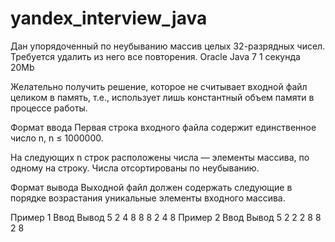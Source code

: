 # yandex_interview_java
Дан упорядоченный по неубыванию массив целых 32-разрядных чисел. Требуется удалить из него все повторения.
Oracle Java 7	1 секунда	20Mb

Желательно получить решение, которое не считывает входной файл целиком в память, т.е., использует лишь константный объем памяти в процессе работы.

Формат ввода
Первая строка входного файла содержит единственное число n, n ≤ 1000000.

На следующих n строк расположены числа — элементы массива, по одному на строку. Числа отсортированы по неубыванию.

Формат вывода
Выходной файл должен содержать следующие в порядке возрастания уникальные элементы входного массива.

Пример 1
Ввод	Вывод
5
2
4
8
8
8
2
4
8
Пример 2
Ввод	Вывод
5
2
2
2
8
8
2
8
